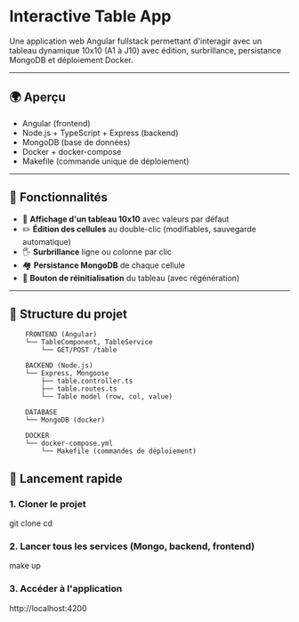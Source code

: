 # Interactive Table App

Une application web Angular fullstack permettant d'interagir avec un tableau dynamique 10x10 (A1 à J10) avec édition, surbrillance, persistance MongoDB et déploiement Docker.

---

## 🌍 Aperçu

- Angular (frontend)
- Node.js + TypeScript + Express (backend)
- MongoDB (base de données)
- Docker + docker-compose
- Makefile (commande unique de déploiement)

---

## 📄 Fonctionnalités

- 👀 **Affichage d'un tableau 10x10** avec valeurs par défaut
- ✏️ **Édition des cellules** au double-clic (modifiables, sauvegarde automatique)
- 🖐️ **Surbrillance** ligne ou colonne par clic
- 🏘️ **Persistance MongoDB** de chaque cellule
- 🔄 **Bouton de réinitialisation** du tableau (avec régénération)

---

## 📂 Structure du projet

```
    FRONTEND (Angular)
    └── TableComponent, TableService
        └── GET/POST /table

    BACKEND (Node.js)
    └── Express, Mongoose
        ├── table.controller.ts
        ├── table.routes.ts
        └── Table model (row, col, value)

    DATABASE
    └── MongoDB (docker)
    
    DOCKER
    └── docker-compose.yml
        └── Makefile (commandes de déploiement)
``` 

## 🚀 Lancement rapide

### 1. Cloner le projet

git clone <repo-url>
cd <repo>

### 2. Lancer tous les services (Mongo, backend, frontend)

make up

### 3. Accéder à l'application

http://localhost:4200